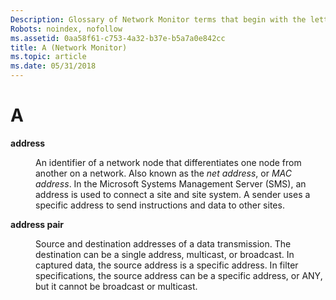 ```yaml
---
Description: Glossary of Network Monitor terms that begin with the letter A.
Robots: noindex, nofollow
ms.assetid: 0aa58f61-c753-4a32-b37e-b5a7a0e842cc
title: A (Network Monitor)
ms.topic: article
ms.date: 05/31/2018
---
```


# A

<dl> <dt>

<span id="_netmon_address_gly"></span><span id="_NETMON_ADDRESS_GLY"></span>**address**
</dt> <dd>

An identifier of a network node that differentiates one node from another on a network. Also known as the *net address*, or *MAC address*. In the Microsoft Systems Management Server (SMS), an address is used to connect a site and site system. A sender uses a specific address to send instructions and data to other sites.

</dd> <dt>

<span id="_netmon_address_pair_gly"></span><span id="_NETMON_ADDRESS_PAIR_GLY"></span>**address pair**
</dt> <dd>

Source and destination addresses of a data transmission. The destination can be a single address, multicast, or broadcast. In captured data, the source address is a specific address. In filter specifications, the source address can be a specific address, or ANY, but it cannot be broadcast or multicast.

</dd> </dl>

 

 




